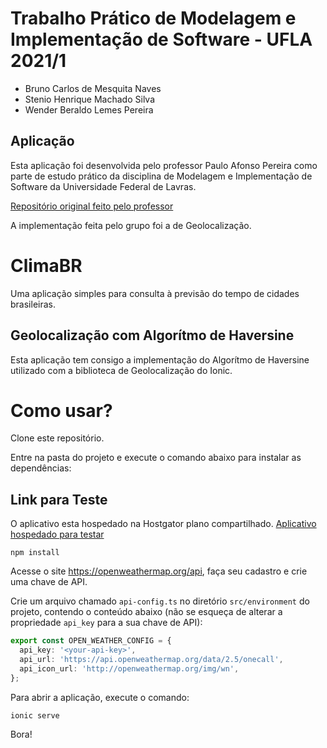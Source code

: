 # Trabalho Prático de Modelagem e Implementação de Software - UFLA 2021/1
- Bruno Carlos de Mesquita Naves
- Stenio Henrique Machado Silva
- Wender Beraldo Lemes Pereira

## Aplicação
Esta aplicação foi desenvolvida pelo professor Paulo Afonso Pereira como parte de estudo prático
da disciplina de Modelagem e Implementação de Software da Universidade Federal de Lavras.

[Repositório original feito pelo professor](https://github.com/gcc132-2020-2/climabr)

A implementação feita pelo grupo foi a de Geolocalização.

# ClimaBR

Uma aplicação simples para consulta à previsão do tempo de cidades brasileiras.

## Geolocalização com Algorítmo de Haversine

Esta aplicação tem consigo a implementação do Algorítmo de Haversine utilizado com a biblioteca de Geolocalização
do Ionic.

# Como usar?

Clone este repositório.

Entre na pasta do projeto e execute o comando abaixo para instalar as dependências:

## Link para Teste
O aplicativo esta hospedado na Hostgator plano compartilhado.
[Aplicativo hospedado para testar](https://climabr.bnine.com.br/)


`npm install`

Acesse o site https://openweathermap.org/api, faça seu cadastro e crie uma chave de API.

Crie um arquivo chamado `api-config.ts` no diretório `src/environment` do projeto, contendo o conteúdo abaixo (não se esqueça de alterar a propriedade `api_key` para a sua chave de API):

```ts
export const OPEN_WEATHER_CONFIG = {
  api_key: '<your-api-key>',
  api_url: 'https://api.openweathermap.org/data/2.5/onecall',
  api_icon_url: 'http://openweathermap.org/img/wn',
};
```

Para abrir a aplicação, execute o comando:

`ionic serve`

Bora!
